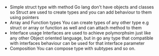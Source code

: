- Simple struct type with method
    Go lang don't have objects and classes so Struct are used to create types and you can add behaviour to them using pointers
- Array and Function types
    You can create types of any other type e.g struct or array or function as well and can attach method to them
- Interface usage
    Interfaces are used to achieve polymorphsim just like any other Object oriented language, but in go any type that compatible with interfaces behaviour can be used for that interface parameter
- Composition
    You can compose type with subtypes and so on.
